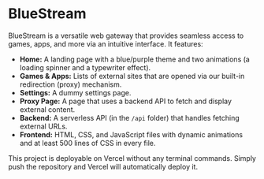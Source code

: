 # BlueStream

BlueStream is a versatile web gateway that provides seamless access to games, apps, and more via an intuitive interface. It features:

- **Home:** A landing page with a blue/purple theme and two animations (a loading spinner and a typewriter effect).
- **Games & Apps:** Lists of external sites that are opened via our built-in redirection (proxy) mechanism.
- **Settings:** A dummy settings page.
- **Proxy Page:** A page that uses a backend API to fetch and display external content.
- **Backend:** A serverless API (in the `/api` folder) that handles fetching external URLs.
- **Frontend:** HTML, CSS, and JavaScript files with dynamic animations and at least 500 lines of CSS in every file.

This project is deployable on Vercel without any terminal commands. Simply push the repository and Vercel will automatically deploy it.
